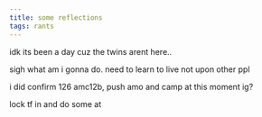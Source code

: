 ```yaml
---
title: some reflections
tags: rants
---
```


idk its been a day cuz the twins arent here.. 

sigh what am i gonna do. need to learn to live not upon other ppl

i did confirm 126 amc12b, push amo and camp at this moment ig?

lock tf in and do some at
